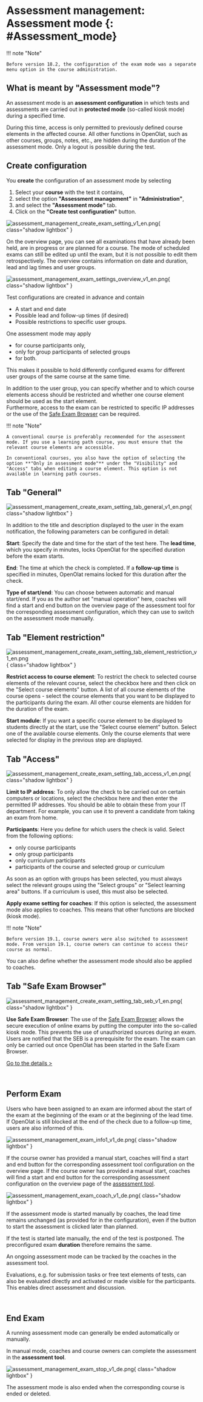 # Assessment management: Assessment mode {: #Assessment_mode}

!!! note "Note"

    Before version 18.2, the configuration of the exam mode was a separate menu option in the course administration.

## What is meant by "Assessment mode"?

An assessment mode is an **assessment configuration** in which tests and assessments are carried out in **protected mode** (so-called kiosk mode) during a specified time.

During this time, access is only permitted to previously defined course elements in the affected course. All other functions in OpenOlat, such as other courses, groups, notes, etc., are hidden during the duration of the assessment mode. Only a logout is possible during the test.

## Create configuration

You **create** the configuration of an assessment mode by selecting

1. Select your **course** with the test it contains,
2. select the option **"Assessment management"** in **"Administration"**,
3. and select the **"Assessment mode"** tab.
4. Click on the **"Create test configuration"** button.

![assessment_management_create_exam_setting_v1_en.png](assets/assessment_management_create_exam_setting_v1_en.png){ class="shadow lightbox" }

On the overview page, you can see all examinations that have already been held, are in progress or are planned for a course. The mode of scheduled exams can still be edited up until the exam, but it is not possible to edit them retrospectively. The overview contains information on date and duration, lead and lag times and user groups.

![assessment_management_exam_settings_overview_v1_en.png](assets/assessment_management_exam_settings_overview_v1_en.png){ class="shadow lightbox" }

Test configurations are created in advance and contain

* A start and end date
* Possible lead and follow-up times (if desired)
* Possible restrictions to specific user groups.

One assessment mode may apply

* for course participants only,
* only for group participants of selected groups
* for both.

This makes it possible to hold differently configured exams for different user groups of the same course at the same time.

In addition to the user group, you can specify whether and to which course elements access should be restricted and whether one course element should be used as the start element.<br>
Furthermore, access to the exam can be restricted to specific IP addresses or the use of the [Safe Exam Browser](http://www.safeexambrowser.org) can be required.

!!! note "Note"

    A conventional course is preferably recommended for the assessment mode. If you use a learning path course, you must ensure that the relevant course elements are accessible.

    In conventional courses, you also have the option of selecting the option **"Only in assessment mode"** under the "Visibility" and "Access" tabs when editing a course element. This option is not available in learning path courses.

## Tab "General"

![assessment_management_create_exam_setting_tab_general_v1_en.png](assets/assessment_management_create_exam_setting_tab_general_v1_en.png){ class="shadow lightbox" }

In addition to the title and description displayed to the user in the exam notification, the following parameters can be configured in detail:

**Start**: Specify the date and time for the start of the test here. The **lead time**, which you specify in minutes, locks OpenOlat for the specified duration before the exam starts.

**End**: The time at which the check is completed. If a **follow-up time** is specified in minutes, OpenOlat remains locked for this duration after the check.

**Type of start/end**: You can choose between automatic and manual start/end. If you as the author set "manual operation" here, coaches will find a start and end button on the overview page of the assessment tool for the corresponding assessment configuration, which they can use to switch on the assessment mode manually.

## Tab "Element restriction"

![assessment_management_create_exam_setting_tab_element_restriction_v1_en.png](assets/assessment_management_create_exam_setting_tab_element_restriction_v1_en.png){ class="shadow lightbox" }

**Restrict access to course element**: To restrict the check to selected course elements of the relevant course, select the checkbox here and then click on the "Select course elements" button. A list of all course elements of the course opens - select the course elements that you want to be displayed to the participants during the exam. All other course elements are hidden for the duration of the exam.

**Start module**: If you want a specific course element to be displayed to students directly at the start, use the "Select course element" button. Select one of the available course elements. Only the course elements that were selected for display in the previous step are displayed.

## Tab "Access"

![assessment_management_create_exam_setting_tab_access_v1_en.png](assets/assessment_management_create_exam_setting_tab_access_v1_en.png){ class="shadow lightbox" }

**Limit to IP address**: To only allow the check to be carried out on certain computers or locations, select the checkbox here and then enter the permitted IP addresses. You should be able to obtain these from your IT department. For example, you can use it to prevent a candidate from taking an exam from home.

**Participants**: Here you define for which users the check is valid. Select from the following options:

* only course participants
* only group participants
* only curriculum participants
* participants of the course and selected group or curriculum

As soon as an option with groups has been selected, you must always select the relevant groups using the "Select groups" or "Select learning area" buttons. If a curriculum is used, this must also be selected.

**Apply exame setting for coaches**:
If this option is selected, the assessment mode also applies to coaches. This means that other functions are blocked (kiosk mode).

!!! note "Note"

    Before version 19.1, course owners were also switched to assessment mode. From version 19.1, course owners can continue to access their course as normal. 

You can also define whether the assessment mode should also be applied to coaches.

## Tab "Safe Exam Browser"

![assessment_management_create_exam_setting_tab_seb_v1_en.png](assets/assessment_management_create_exam_setting_tab_seb_v1_en.png){ class="shadow lightbox" }

**Use Safe Exam Browser**: The use of the [Safe Exam Browser](http://www.safeexambrowser.org) allows the secure execution of online exams by putting the computer into the so-called kiosk mode. This prevents the use of unauthorized sources during an exam. Users are notified that the SEB is a prerequisite for the exam. The exam can only be carried out once OpenOlat has been started in the Safe Exam Browser.

[Go to the details > ](../../manual_how-to/SEB/SEB.md)

<br>

## Perform Exam

Users who have been assigned to an exam are informed about the start of the exam at the beginning of the exam or at the beginning of the lead time. If OpenOlat is still blocked at the end of the check due to a follow-up time, users are also informed of this.

![assessment_management_exam_info1_v1_de.png](assets/assessment_management_exam_info1_v1_de.png){ class="shadow lightbox" }

If the course owner has provided a manual start, coaches will find a start and end button for the corresponding assessment tool configuration on the overview page. If the course owner has provided a manual start, coaches will find a start and end button for the corresponding assessment configuration on the overview page of the [assessment tool](Assessment_tool_overview.md). 

![assessment_management_exam_coach_v1_de.png](assets/assessment_management_exam_coach_v1_de.png){ class="shadow lightbox" }

If the assessment mode is started manually by coaches, the lead time remains unchanged (as provided for in the configuration), even if the button to start the assessment is clicked later than planned.

If the test is started late manually, the end of the test is postponed.  The preconfigured exam **duration** therefore remains the same.

An ongoing assessment mode can be tracked by the coaches in the assessment tool.

Evaluations, e.g. for submission tasks or free text elements of tests, can also be evaluated directly and activated or made visible for the participants. This enables direct assessment and discussion.

<br>

## End Exam

A running assessment mode can generally be ended automatically or manually.

In manual mode, coaches and course owners can complete the assessment in the **assessment tool**.

![assessment_management_exam_stop_v1_de.png](assets/assessment_management_exam_stop_v1_de.png){ class="shadow lightbox" }

The assessment mode is also ended when the corresponding course is ended or deleted.


